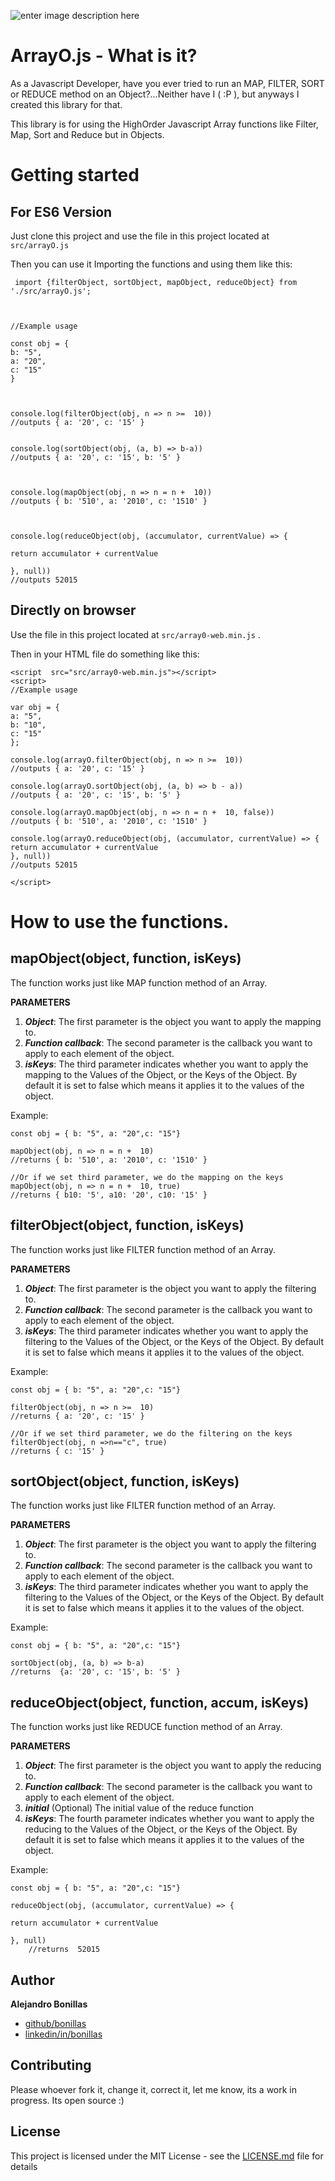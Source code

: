 
![enter image description here](https://raw.githubusercontent.com/bonillas/arrayO/master/logo/ArrayO.png)

# ArrayO.js - What is it?

As a Javascript Developer, have you ever tried to run an  MAP, FILTER, SORT or REDUCE method on an Object?...Neither have I ( :P ), but anyways I created this library for that.

This library is for using the HighOrder Javascript Array functions  like Filter, Map, Sort  and Reduce but in Objects.

# Getting started

## For ES6 Version
Just clone this project and use the file in this project located at `src/arrayO.js`

Then you can use it Importing the functions and using them like this:

     import {filterObject, sortObject, mapObject, reduceObject} from  './src/arrayO.js';
    
      
    
    //Example usage
    
    const obj = {
    b: "5",
    a: "20",
    c: "15"
    }
    
      
    
    console.log(filterObject(obj, n => n >=  10))
    //outputs { a: '20', c: '15' }
      
    
    console.log(sortObject(obj, (a, b) => b-a))
    //outputs { a: '20', c: '15', b: '5' }
    
      
    
    console.log(mapObject(obj, n => n = n +  10))
    //outputs { b: '510', a: '2010', c: '1510' }
    
      
    
    console.log(reduceObject(obj, (accumulator, currentValue) => {
    
    return accumulator + currentValue
    
    }, null))
    //outputs 52015

## Directly on browser

Use the file in this project located at `src/array0-web.min.js` .

Then in your HTML file do something like this:

    <script  src="src/array0-web.min.js"></script>
    <script>
    //Example usage
    
    var obj = {
    a: "5",
    b: "10",
    c: "15"
    };
    
    console.log(arrayO.filterObject(obj, n => n >=  10))
    //outputs { a: '20', c: '15' }
    
    console.log(arrayO.sortObject(obj, (a, b) => b - a))
    //outputs { a: '20', c: '15', b: '5' }
  
    console.log(arrayO.mapObject(obj, n => n = n +  10, false))    
    //outputs { b: '510', a: '2010', c: '1510' }
    
    console.log(arrayO.reduceObject(obj, (accumulator, currentValue) => {
    return accumulator + currentValue
    }, null))
    //outputs 52015
    
    </script>

# How to use the functions.
## mapObject(object, function, isKeys)
The function works just like MAP function method of an Array.

**PARAMETERS**

1) ***Object***: The first parameter is the object you want to apply the mapping to.
2) ***Function callback***: The second parameter is the callback you want to apply to each element of the object.
2) ***isKeys***: The third parameter indicates whether you want to apply the mapping to the Values of the Object, or the Keys of the Object. By default it is set to false which means it applies it to the values of the object.

Example:

    const obj = { b: "5", a: "20",c: "15"}
    
    mapObject(obj, n => n = n +  10)
    //returns { b: '510', a: '2010', c: '1510' }

    //Or if we set third parameter, we do the mapping on the keys
    mapObject(obj, n => n = n +  10, true)
    //returns { b10: '5', a10: '20', c10: '15' }


## filterObject(object, function, isKeys)
The function works just like FILTER function method of an Array.

**PARAMETERS**

1) ***Object***: The first parameter is the object you want to apply the filtering to.
2) ***Function callback***: The second parameter is the callback you want to apply to each element of the object.
2) ***isKeys***: The third parameter indicates whether you want to apply the filtering to the Values of the Object, or the Keys of the Object. By default it is set to false which means it applies it to the values of the object.

Example:

    const obj = { b: "5", a: "20",c: "15"}
    
    filterObject(obj, n => n >=  10)
    //returns { a: '20', c: '15' }

    //Or if we set third parameter, we do the filtering on the keys
    filterObject(obj, n =>n=="c", true)
    //returns { c: '15' }


## sortObject(object, function, isKeys)
The function works just like FILTER function method of an Array.

**PARAMETERS**

1) ***Object***: The first parameter is the object you want to apply the filtering to.
2) ***Function callback***: The second parameter is the callback you want to apply to each element of the object.
2) ***isKeys***: The third parameter indicates whether you want to apply the filtering to the Values of the Object, or the Keys of the Object. By default it is set to false which means it applies it to the values of the object.

Example:

  

    const obj = { b: "5", a: "20",c: "15"}
    
    sortObject(obj, (a, b) => b-a)
    //returns  {a: '20', c: '15', b: '5' }


## reduceObject(object, function, accum,  isKeys)
The function works just like REDUCE function method of an Array.

**PARAMETERS**

1) ***Object***: The first parameter is the object you want to apply the reducing to.
2) ***Function callback***: The second parameter is the callback you want to apply to each element of the object.
3) ***initial*** (Optional) The initial value of the reduce function
4) ***isKeys***: The fourth parameter indicates whether you want to apply the reducing to the Values of the Object, or the Keys of the Object. By default it is set to false which means it applies it to the values of the object.

Example:

  

    const obj = { b: "5", a: "20",c: "15"}
    
    reduceObject(obj, (accumulator, currentValue) => {
    
    return accumulator + currentValue
    
    }, null)
        //returns  52015


## Author

**Alejandro Bonillas**

* [github/bonillas](https://github.com/bonillas)
* [linkedin/in/bonillas](https://www.linkedin.com/in/bonillas/)


## Contributing

Please whoever fork it, change it, correct it, let me know, its a work in progress. Its open source :)
## License

This project is licensed under the MIT License - see the [LICENSE.md](LICENSE.md) file for details
